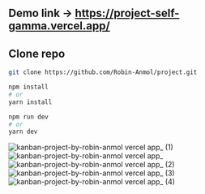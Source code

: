 ## Demo link -> https://project-self-gamma.vercel.app/
##  Clone repo
```bash
git clone https://github.com/Robin-Anmol/project.git
```

```bash
npm install 
# or 
yarn install

```
```bash
npm run dev
# or
yarn dev
```

![kanban-project-by-robin-anmol vercel app_ (1)](https://github.com/Robin-Anmol/project/assets/90886585/446244bc-563c-492b-8391-a020e5b92dcd)
![kanban-project-by-robin-anmol vercel app_](https://github.com/Robin-Anmol/project/assets/90886585/b040f8f2-4ec4-44fa-a298-ecb4bbd9947a)
![kanban-project-by-robin-anmol vercel app_ (2)](https://github.com/Robin-Anmol/project/assets/90886585/339d81c6-dbd9-44f1-9e0e-a1de18b8a4e3)
![kanban-project-by-robin-anmol vercel app_ (3)](https://github.com/Robin-Anmol/project/assets/90886585/ae5b7992-6359-4521-95fb-59b3583e5315)
![kanban-project-by-robin-anmol vercel app_ (4)](https://github.com/Robin-Anmol/project/assets/90886585/71513f80-98a0-4a2d-96e8-264f58939bb2)
